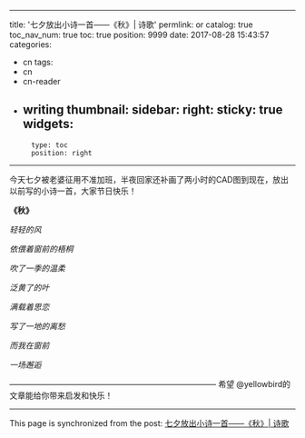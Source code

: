 
---
title: '七夕放出小诗一首——《秋》| 诗歌'
permlink: or
catalog: true
toc_nav_num: true
toc: true
position: 9999
date: 2017-08-28 15:43:57
categories:
- cn
tags:
- cn
- cn-reader
- writing
thumbnail: 
sidebar:
    right:
        sticky: true
widgets:
    -
        type: toc
        position: right
---


今天七夕被老婆征用不准加班，半夜回家还补画了两小时的CAD图到现在，放出以前写的小诗一首，大家节日快乐！

**《秋》**


*轻轻的风 ­*

*依偎着窗前的梧桐 ­*

*吹了一季的温柔 ­*

 *泛黄了的叶 ­*

*满载着思恋 ­*

*写了一地的离愁* ­

*而我在窗前 ­*

*一场邂逅­*



——————————————————————————
希望 @yellowbird的文章能给你带来启发和快乐！

- - -

This page is synchronized from the post: [七夕放出小诗一首——《秋》| 诗歌](https://steemit.com/@yellowbird/or)
